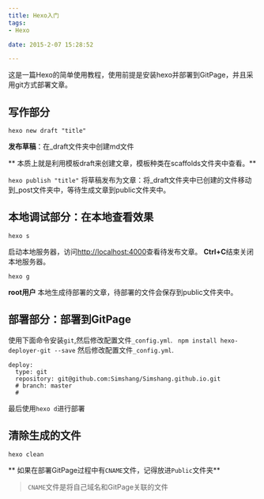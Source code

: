 ```yaml
---
title: Hexo入门
tags:
- Hexo

date: 2015-2-07 15:28:52

---
```



这是一篇Hexo的简单使用教程，使用前提是安装hexo并部署到GitPage，并且采用git方式部署文章。

<!--more-->
## 写作部分
`hexo new draft "title"`

**发布草稿**：在_draft文件夹中创建md文件

** 本质上就是利用模板draft来创建文章，模板种类在scaffolds文件夹中查看。**

`hexo publish "title"`
将草稿发布为文章：将_draft文件夹中已创建的文件移动到_post文件夹中，等待生成文章到public文件夹中。

## 本地调试部分：在本地查看效果

`hexo s`

启动本地服务器，访问[http://localhost:4000](http://localhost:4000)查看待发布文章。 
**Ctrl+C**结束关闭本地服务器。

`hexo g`


**root用户**
本地生成待部署的文章，待部署的文件会保存到public文件夹中。

## 部署部分：部署到GitPage

使用下面命令安装`git`,然后修改配置文件`_config.yml`.
` npm install hexo-deployer-git --save`
然后修改配置文件`_config.yml`.

```
deploy:
  type: git
  repository: git@github.com:Simshang/Simshang.github.io.git
  # branch: master
  #
```

最后使用`hexo d`进行部署

## 清除生成的文件

`hexo clean`

** 如果在部署GitPage过程中有`CNAME`文件，记得放进`Public`文件夹**

> `CNAME`文件是将自己域名和GitPage关联的文件